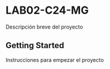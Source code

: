 # LAB02-C24-MG

Descripción breve del proyecto

## Getting Started

Instrucciones para empezar el proyecto

